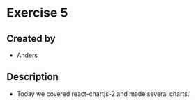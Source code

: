 # Exercise 5
## Created by 
 - Anders
## Description
- Today we covered react-chartjs-2 and made several charts.